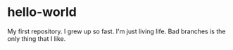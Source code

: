 # hello-world
My first repository. I grew up so fast. 
I'm just living life. Bad branches is the only thing that I like. 
